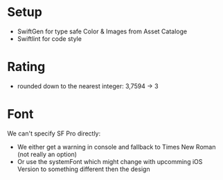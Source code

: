 
# Setup
- SwiftGen for type safe Color & Images from Asset Cataloge
- Swiftlint for code style

# Rating

- rounded down to the nearest integer: 3,7594 -> 3

# Font

We can't specify SF Pro directly:
* We either get a warning in console and fallback to Times New Roman (not really an option)
* Or use the systemFont which might change with upcomming iOS Version to something different then the design
